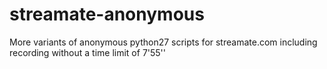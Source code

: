 # streamate-anonymous
More variants of anonymous python27 scripts for streamate.com including recording without a time limit of 7'55''
